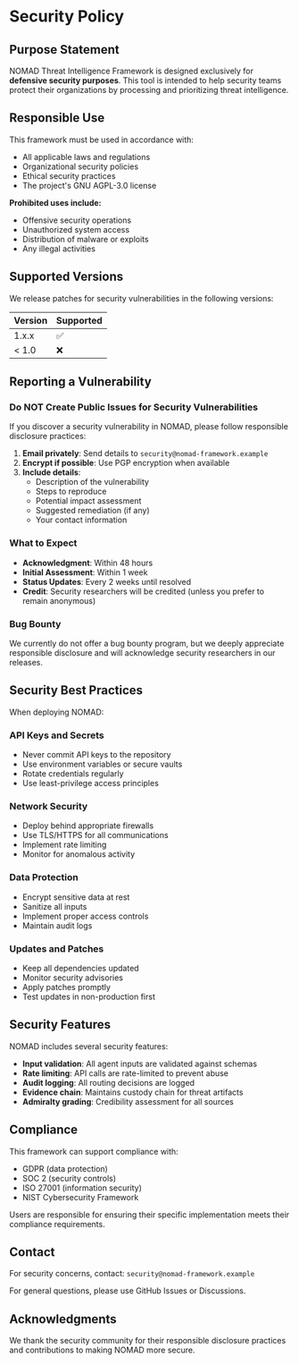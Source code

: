 # Security Policy

## Purpose Statement

NOMAD Threat Intelligence Framework is designed exclusively for **defensive security purposes**. This tool is intended to help security teams protect their organizations by processing and prioritizing threat intelligence.

## Responsible Use

This framework must be used in accordance with:
- All applicable laws and regulations
- Organizational security policies
- Ethical security practices
- The project's GNU AGPL-3.0 license

**Prohibited uses include:**
- Offensive security operations
- Unauthorized system access
- Distribution of malware or exploits
- Any illegal activities

## Supported Versions

We release patches for security vulnerabilities in the following versions:

| Version | Supported          |
| ------- | ------------------ |
| 1.x.x   | :white_check_mark: |
| < 1.0   | :x:                |

## Reporting a Vulnerability

### Do NOT Create Public Issues for Security Vulnerabilities

If you discover a security vulnerability in NOMAD, please follow responsible disclosure practices:

1. **Email privately**: Send details to `security@nomad-framework.example`
2. **Encrypt if possible**: Use PGP encryption when available
3. **Include details**:
   - Description of the vulnerability
   - Steps to reproduce
   - Potential impact assessment
   - Suggested remediation (if any)
   - Your contact information

### What to Expect

- **Acknowledgment**: Within 48 hours
- **Initial Assessment**: Within 1 week
- **Status Updates**: Every 2 weeks until resolved
- **Credit**: Security researchers will be credited (unless you prefer to remain anonymous)

### Bug Bounty

We currently do not offer a bug bounty program, but we deeply appreciate responsible disclosure and will acknowledge security researchers in our releases.

## Security Best Practices

When deploying NOMAD:

### API Keys and Secrets
- Never commit API keys to the repository
- Use environment variables or secure vaults
- Rotate credentials regularly
- Use least-privilege access principles

### Network Security
- Deploy behind appropriate firewalls
- Use TLS/HTTPS for all communications
- Implement rate limiting
- Monitor for anomalous activity

### Data Protection
- Encrypt sensitive data at rest
- Sanitize all inputs
- Implement proper access controls
- Maintain audit logs

### Updates and Patches
- Keep all dependencies updated
- Monitor security advisories
- Apply patches promptly
- Test updates in non-production first

## Security Features

NOMAD includes several security features:

- **Input validation**: All agent inputs are validated against schemas
- **Rate limiting**: API calls are rate-limited to prevent abuse
- **Audit logging**: All routing decisions are logged
- **Evidence chain**: Maintains custody chain for threat artifacts
- **Admiralty grading**: Credibility assessment for all sources

## Compliance

This framework can support compliance with:
- GDPR (data protection)
- SOC 2 (security controls)
- ISO 27001 (information security)
- NIST Cybersecurity Framework

Users are responsible for ensuring their specific implementation meets their compliance requirements.

## Contact

For security concerns, contact: `security@nomad-framework.example`

For general questions, please use GitHub Issues or Discussions.

## Acknowledgments

We thank the security community for their responsible disclosure practices and contributions to making NOMAD more secure.